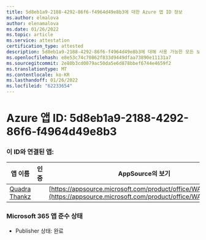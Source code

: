 ```yaml
---
title: 5d8eb1a9-2188-4292-86f6-f4964d49e8b3에 대한 Azure 앱 ID 정보
ms.author: elmalova
author: elenamalova
ms.date: 01/26/2022
ms.topic: article
ms.service: attestation
certification_type: attested
description: 5d8eb1a9-2188-4292-86f6-f4964d49e8b3에 대해 사용 가능한 모든 보안 및 규정 준수 정보입니다.
ms.openlocfilehash: e8e53c74c70862f833d9449dfaa73890e11131a7
ms.sourcegitcommit: 2e80b3cd0079ac50da5e6d878bbef6744e4659f2
ms.translationtype: MT
ms.contentlocale: ko-KR
ms.lasthandoff: 01/26/2022
ms.locfileid: "62233654"
---
```

# <a name="azure-app-id-5d8eb1a9-2188-4292-86f6-f4964d49e8b3"></a>Azure 앱 ID: 5d8eb1a9-2188-4292-86f6-f4964d49e8b3


### <a name="apps-associated-with-this-id"></a>이 ID와 연결된 앱:
| **앱 이름** | **인증** | **AppSource의 보기** |
|--------------|---------------|-----------------------|
| [Quadra Thankz](https://docs.microsoft.com/microsoft-365-app-certification/forward/WA200003671) |  | [https://appsource.microsoft.com/product/office/WA200003671](https://appsource.microsoft.com/product/office/WA200003671) |

### <a name="microsoft-365-app-compliance-status"></a>Microsoft 365 앱 준수 상태
- Publisher 상태: 완료
